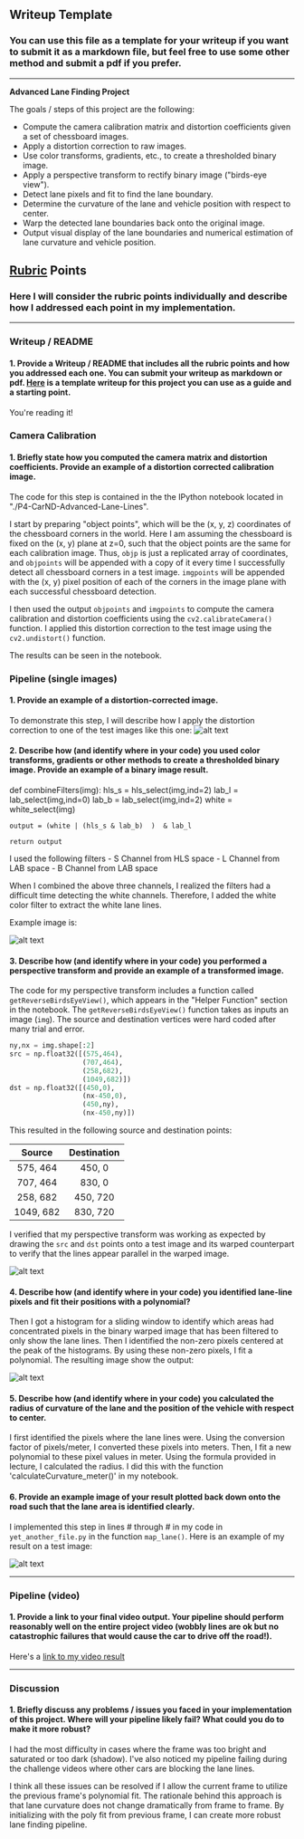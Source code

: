 ## Writeup Template

### You can use this file as a template for your writeup if you want to submit it as a markdown file, but feel free to use some other method and submit a pdf if you prefer.

---

**Advanced Lane Finding Project**

The goals / steps of this project are the following:

* Compute the camera calibration matrix and distortion coefficients given a set of chessboard images.
* Apply a distortion correction to raw images.
* Use color transforms, gradients, etc., to create a thresholded binary image.
* Apply a perspective transform to rectify binary image ("birds-eye view").
* Detect lane pixels and fit to find the lane boundary.
* Determine the curvature of the lane and vehicle position with respect to center.
* Warp the detected lane boundaries back onto the original image.
* Output visual display of the lane boundaries and numerical estimation of lane curvature and vehicle position.

[//]: # (Image References)

[image1]: ./writeup_img/ex_undistort.png "Undistorted"
[image2]: ./test_images/test1.jpg "Road Transformed"
[image3]: ./writeup_img/filters_trial.png "Binary Example"
[image4]: ./writeup_img/warped_binary.png "Warp Example"
[image5]: ./writeup_img/color_fit_lines.png "Fit Visual"
[image6]: ./writeup_img/example_output.png "Output"
[video1]: ./project_video_output.mp4 "Video"

## [Rubric](https://review.udacity.com/#!/rubrics/571/view) Points

### Here I will consider the rubric points individually and describe how I addressed each point in my implementation.  

---

### Writeup / README

#### 1. Provide a Writeup / README that includes all the rubric points and how you addressed each one.  You can submit your writeup as markdown or pdf.  [Here](https://github.com/udacity/CarND-Advanced-Lane-Lines/blob/master/writeup_template.md) is a template writeup for this project you can use as a guide and a starting point.  

You're reading it!

### Camera Calibration

#### 1. Briefly state how you computed the camera matrix and distortion coefficients. Provide an example of a distortion corrected calibration image.

The code for this step is contained in the the IPython notebook located in "./P4-CarND-Advanced-Lane-Lines".

I start by preparing "object points", which will be the (x, y, z) coordinates of the chessboard corners in the world. Here I am assuming the chessboard is fixed on the (x, y) plane at z=0, such that the object points are the same for each calibration image.  Thus, `objp` is just a replicated array of coordinates, and `objpoints` will be appended with a copy of it every time I successfully detect all chessboard corners in a test image.  `imgpoints` will be appended with the (x, y) pixel position of each of the corners in the image plane with each successful chessboard detection.  

I then used the output `objpoints` and `imgpoints` to compute the camera calibration and distortion coefficients using the `cv2.calibrateCamera()` function.  I applied this distortion correction to the test image using the `cv2.undistort()` function.

The results can be seen in the notebook.

### Pipeline (single images)

#### 1. Provide an example of a distortion-corrected image.

To demonstrate this step, I will describe how I apply the distortion correction to one of the test images like this one:
![alt text][image1]

#### 2. Describe how (and identify where in your code) you used color transforms, gradients or other methods to create a thresholded binary image.  Provide an example of a binary image result.

def combineFilters(img):
    hls_s = hls_select(img,ind=2)
    lab_l = lab_select(img,ind=0)
    lab_b = lab_select(img,ind=2)
    white = white_select(img)
    
    output = (white | (hls_s & lab_b)  )  & lab_l

    return output

I used the following filters
    - S Channel from HLS space
    - L Channel from LAB space
    - B Channel from LAB space
    
When I combined the above three channels, I realized the filters had a difficult time detecting the white channels. Therefore, I added the white color filter to extract the white lane lines. 

Example image is:

![alt text][image3]

#### 3. Describe how (and identify where in your code) you performed a perspective transform and provide an example of a transformed image.

The code for my perspective transform includes a function called `getReverseBirdsEyeView()`, which appears in the "Helper Function" section in the notebook.  The `getReverseBirdsEyeView()` function takes as inputs an image (`img`). The source and destination vertices were hard coded after many trial and error.

```python
ny,nx = img.shape[:2]
src = np.float32([(575,464),
                  (707,464), 
                  (258,682), 
                  (1049,682)])
dst = np.float32([(450,0),
                  (nx-450,0),
                  (450,ny),
                  (nx-450,ny)])
```

This resulted in the following source and destination points:

| Source        | Destination   | 
|:-------------:|:-------------:| 
| 575, 464      | 450, 0        | 
| 707, 464      | 830, 0      |
| 258, 682     | 450, 720      |
| 1049, 682      | 830, 720        |

I verified that my perspective transform was working as expected by drawing the `src` and `dst` points onto a test image and its warped counterpart to verify that the lines appear parallel in the warped image.

![alt text][image4]

#### 4. Describe how (and identify where in your code) you identified lane-line pixels and fit their positions with a polynomial?

Then I got a histogram for a sliding window to identify which areas had concentrated pixels in the binary warped image that has been filtered to only show the lane lines. Then I identified the non-zero pixels centered at the peak of the histograms. By using these non-zero pixels, I fit a polynomial. The resulting image show the output:

![alt text][image5]

#### 5. Describe how (and identify where in your code) you calculated the radius of curvature of the lane and the position of the vehicle with respect to center.

I first identified the pixels where the lane lines were.
Using the conversion factor of pixels/meter, I converted these pixels into meters.
Then, I fit a new polynomial to these pixel values in meter.
Using the formula provided in lecture, I calculated the radius.
I did this with the function 'calculateCurvature_meter()' in my notebook. 


#### 6. Provide an example image of your result plotted back down onto the road such that the lane area is identified clearly.

I implemented this step in lines # through # in my code in `yet_another_file.py` in the function `map_lane()`.  Here is an example of my result on a test image:

![alt text][image6]

---

### Pipeline (video)

#### 1. Provide a link to your final video output.  Your pipeline should perform reasonably well on the entire project video (wobbly lines are ok but no catastrophic failures that would cause the car to drive off the road!).

Here's a [link to my video result](./project_video.mp4)

---

### Discussion

#### 1. Briefly discuss any problems / issues you faced in your implementation of this project.  Where will your pipeline likely fail?  What could you do to make it more robust?

I had the most difficulty in cases where the frame was too bright and saturated or too dark (shadow). I've also noticed my pipeline failing during the challenge videos where other cars are blocking the lane lines. 

I think all these issues can be resolved if I allow the current frame to utilize the previous frame's polynomial fit. The rationale behind this approach is that lane curvature does not change dramatically from frame to frame. By initializing with the poly fit from previous frame, I can create more robust lane finding pipeline.
